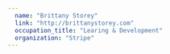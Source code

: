 ```yaml
---
  name: "Brittany Storey"
  link: "http://brittanystorey.com"
  occupation_title: "Learing & Development"
  organization: "Stripe"
---
```

